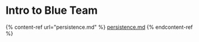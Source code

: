 # Intro to Blue Team

{% content-ref url="persistence.md" %}
[persistence.md](persistence.md)
{% endcontent-ref %}

